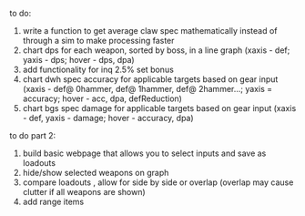 to do:
1. write a function to get average claw spec mathematically instead of through a sim to make processing faster
2. chart dps for each weapon, sorted by boss, in a line graph (xaxis - def; yaxis - dps; hover - dps, dpa)
3. add functionality for inq 2.5% set bonus
4. chart dwh spec accuracy for applicable targets based on gear input (xaxis - def@ 0hammer, def@ 1hammer, def@ 2hammer...; yaxis = accuracy; hover - acc, dpa, defReduction)
5. chart bgs spec damage for applicable targets based on gear input (xaxis - def, yaxis - damage; hover - accuracy, dpa)

to do part 2:
1. build basic webpage that allows you to select inputs and save as loadouts
2. hide/show selected weapons on graph
3. compare loadouts , allow for side by side or overlap (overlap may cause clutter if all weapons are shown)
4. add range items
